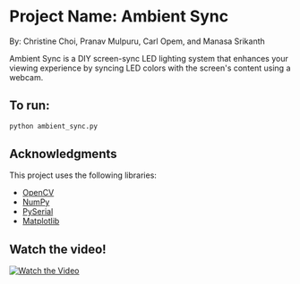 # Project Name: Ambient Sync
By: Christine Choi, Pranav Mulpuru, Carl Opem, and Manasa Srikanth 

Ambient Sync is a DIY screen-sync LED lighting system that enhances your viewing experience by syncing LED colors with the screen's content using a webcam.


## To run:
```python
python ambient_sync.py
```
## Acknowledgments

This project uses the following libraries:

- [OpenCV](https://opencv.org/) 
- [NumPy](https://numpy.org/) 
- [PySerial](https://pyserial.readthedocs.io/) 
- [Matplotlib](https://matplotlib.org/) 

## Watch the video!
<a href="https://www.youtube.com/watch?v=106Q3_Gbaaw&ab_channel=PranavMulpuru" target="_blank">
    <img src="https://img.youtube.com/vi/106Q3_Gbaaw/hqdefault.jpg" alt="Watch the Video">
</a>
